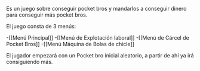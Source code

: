 Es un juego sobre conseguir pocket bros y mandarlos a conseguir dinero para conseguir más pocket bros.

El juego consta de 3 menús:

-[[Menú Principal]]
-[[Menú de Explotación laboral]]
-[[Menú de Cárcel de Pocket Bros]]
-[[Menú Máquina de Bolas de chicle]]

El jugador empezará con un Pocket bro inicial aleatorio, a partir de ahí ya irá consiguiendo más.